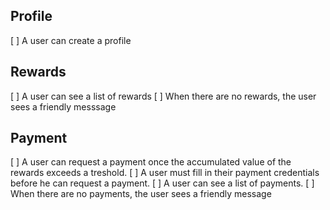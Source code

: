 
## Profile
[ ] A user can create a profile

## Rewards
[ ] A user can see a list of rewards
[ ] When there are no rewards, the user sees a friendly messsage

## Payment
[ ] A user can request a payment once the accumulated value of the rewards exceeds a treshold.
[ ] A user must fill in their payment credentials before he can request a payment. 
[ ] A user can see a list of payments.
[ ] When there are no payments, the user sees a friendly message

